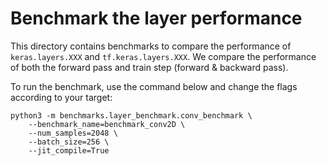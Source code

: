 # Benchmark the layer performance

This directory contains benchmarks to compare the performance of
`keras.layers.XXX` and `tf.keras.layers.XXX`. We compare the performance of
both the forward pass and train step (forward & backward pass). 

To run the benchmark, use the command below and change the flags according to
your target:

```shell
python3 -m benchmarks.layer_benchmark.conv_benchmark \
    --benchmark_name=benchmark_conv2D \
    --num_samples=2048 \
    --batch_size=256 \
    --jit_compile=True
```